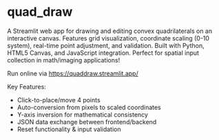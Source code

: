 # quad_draw
A Streamlit web app for drawing and editing convex quadrilaterals on an interactive canvas. Features grid visualization, coordinate scaling (0-10 system), real-time point adjustment, and validation. Built with Python, HTML5 Canvas, and JavaScript integration. Perfect for spatial input collection in math/imaging applications!

Run online via https://quaddraw.streamlit.app/

Key Features:  
- Click-to-place/move 4 points  
- Auto-conversion from pixels to scaled coordinates  
- Y-axis inversion for mathematical consistency  
- JSON data exchange between frontend/backend  
- Reset functionality & input validation  
